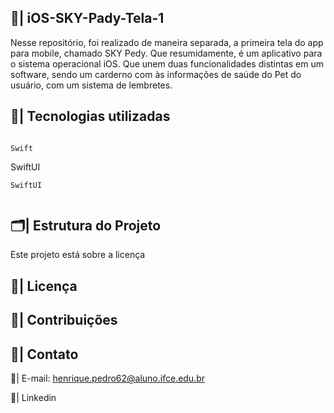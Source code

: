 ## 📲| iOS-SKY-Pady-Tela-1

  Nesse repositório, foi realizado de maneira separada, a primeira tela do app para mobile, chamado SKY Pedy. Que resumidamente, é um aplicativo para o sistema operacional iOS. Que unem duas funcionalidades distintas em um software, sendo um carderno com às informações de saúde do Pet do usuário, com um sistema de lembretes. 

  ## 👾| Tecnologias utilizadas
  
 ```

 Swift

 ```
  SwiftUI
 ```
SwiftUI
 ```

 ```

 ```

  ## 🗂️| Estrutura do Projeto

  Este projeto está sobre a licença

  ## 📑| Licença


  ## 👥| Contribuições
  

  ## 📧| Contato

  📩| E-mail: henrique.pedro62@aluno.ifce.edu.br

  📱| Linkedin
